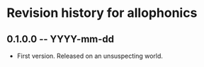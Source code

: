 # Revision history for allophonics

## 0.1.0.0 -- YYYY-mm-dd

* First version. Released on an unsuspecting world.
